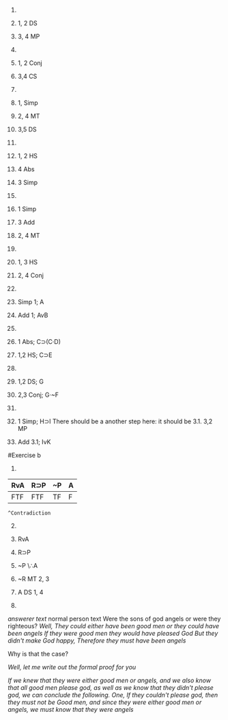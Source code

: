 1.
  4. 1, 2 DS
  5. 3, 4 MP
2. 
  4. 1, 2 Conj
  5. 3,4 CS
3.
  4. 1, Simp
  5. 2, 4 MT
  6. 3,5 DS
4. 
  4. 1, 2 HS
  5. 4 Abs
  6. 3 Simp
5. 
  3. 1 Simp
  4. 3 Add 
  5. 2, 4 MT
6.
  4. 1, 3 HS
  5. 2, 4 Conj

7. 
  2. Simp 1; A
  3. Add 1; AvB
8. 
  3. 1 Abs; C⊃(C·D)
  4. 1,2 HS; C⊃E
9. 
  3. 1,2 DS; G 
  4. 2,3 Conj; G·~F
10. 
  3. 1 Simp; H⊃I
There should be a another step here: it should be 3.1. 3,2 MP
  4. Add 3.1; IvK


#Exercise b

1. 

|  RvA  |  R⊃P  |  ~P  |  A  |
|-------|-------|------|-----|
|  FTF  |  FTF  |  TF  |  F  |
    
    ^Contradiction

2. 

1. RvA
2. R⊃P 
3. ~P \∴A
4. ~R  MT 2, 3
5. A   DS 1, 4


3. 

*answerer text*
normal person text
Were the sons of god angels or were they righteous?
*Well, They could either have been good men or they could have been angels*
*If they were good men they would have pleased God*
*But they didn't make God happy, Therefore they must have been angels*

Why is that the case?

*Well, let me write out the formal proof for you*

*If we knew that they were either good men or angels, and we also know that all good men please god, as well as we know that they didn't
please god, we can conclude the following.*
*One, If they couldn't please god, then they must not be Good men, and since they were either good men or angels, we must know that they
were angels*

